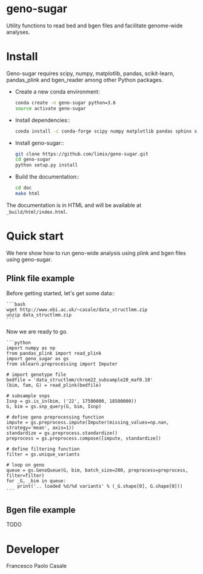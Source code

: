 # geno-sugar
Utility functions to read bed and bgen files and facilitate genome-wide analyses.

# Install

Geno-sugar requires scipy, numpy, matplotlib, pandas, scikit-learn, pandas_plink and bgen_reader among other Python packages.

* Create a new conda environment:

    ```bash
    conda create -n geno-sugar python=3.6
    source activate geno-sugar
    ```

* Install dependencies::

    ```bash
    conda install -c conda-forge scipy numpy matplotlib pandas sphinx sphinx_rtd_theme scikit-learn pandas-plink bgen-reader
    ```

* Install geno-sugar::

    ```bash
    git clone https://github.com/limix/geno-sugar.git
    cd geno-sugar
    python setup.py install
    ```

* Build the documentation::

    ```bash
    cd doc
    make html
    ```

The documentation is in HTML and will be available at
``_build/html/index.html``.

# Quick start

We here show how to run geno-wide analysis using plink and bgen files using geno-sugar.

## Plink file example

Before getting started, let's get some data::

    ```bash
    wget http://www.ebi.ac.uk/~casale/data_structlmm.zip
    unzip data_structlmm.zip
    ```

Now we are ready to go.

    ```python
    import numpy as np
    from pandas_plink import read_plink
    import geno_sugar as gs
    from sklearn.preprocessing import Imputer

    # import genotype file
    bedfile = 'data_structlmm/chrom22_subsample20_maf0.10'
    (bim, fam, G) = read_plink(bedfile)

    # subsample snps
    Isnp = gs.is_in(bim, ('22', 17500000, 18500000))
    G, bim = gs.snp_query(G, bim, Isnp)

    # define geno preprocessing function
    impute = gs.preprocess.impute(Imputer(missing_values=np.nan, strategy='mean', axis=1))
    standardize = gs.preprocess.standardize()
    preprocess = gs.preprocess.compose([impute, standardize])

    # define filtering function
    filter = gs.unique_variants

    # loop on geno
    queue = gs.GenoQueue(G, bim, batch_size=200, preprocess=preprocess, filter=filter)
    for _G, _bim in queue:
        print('.. loaded %d/%d variants' % (_G.shape[0], G.shape[0]))
    ```

## Bgen file example

TODO

# Developer

Francesco Paolo Casale
